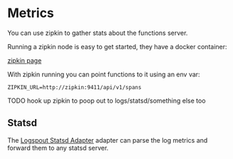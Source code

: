 # Metrics

You can use zipkin to gather stats about the functions server.

Running a zipkin node is easy to get started, they have a docker container:

[zipkin page](http://zipkin.io/pages/quickstart.html)

With zipkin running you can point functions to it using an env var:

`ZIPKIN_URL=http://zipkin:9411/api/v1/spans`

TODO hook up zipkin to poop out to logs/statsd/something else too

## Statsd

The [Logspout Statsd Adapter](https://github.com/iron-io/logspout-statsd) adapter can parse the log metrics and forward
them to any statsd server.
